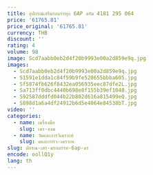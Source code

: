 ```yaml
---
title: อุปกรณ์เสริมรถบรรทุก 6AP ดรัม 4181 295 064
price: '61765.81'
price_original: '61765.81'
currency: THB
discount: ''
rating: 4
volume: 98
image: Scd7aabb0eb2d4f20b9993e00a2d859e9q.jpg
images:
  - Scd7aabb0eb2d4f20b9993e00a2d859e9q.jpg
  - S1591e1dda1c84f59b9fe520655bbba605.jpg
  - Sf5874fb626f8432ea056935eec87dfe2L.jpg
  - Sa713ff0dbc4440b698e8f155b39ef1048.jpg
  - S92587dddfd044b22b802d616a815499eQ.jpg
  - S898d1a6a4df24912b6d5e4064e84538bT.jpg
video: ''
categories:
  - name: เครื่องมือ
    slug: เคร-องม
  - name: วัดและการวิเคราะห์
    slug: ดและการว-เคราะห
slug: ปกรณ-เสร-มรถบรรท-6ap-ดร
encode: oollQ1y
lang: th
---
```

  